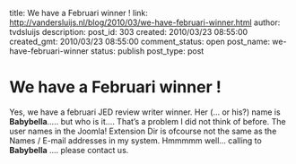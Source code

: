 title: We have a Februari winner !
link: http://vandersluijs.nl/blog/2010/03/we-have-februari-winner.html
author: tvdsluijs
description: 
post_id: 303
created: 2010/03/23 08:55:00
created_gmt: 2010/03/23 08:55:00
comment_status: open
post_name: we-have-februari-winner
status: publish
post_type: post

# We have a Februari winner !

Yes, we have a februari JED review writer winner. Her (… or his?) name is **Babybella**….. but who is it…. That’s a problem I did not think of before. The user names in the Joomla! Extension Dir is ofcourse not the same as the Names / E-mail addresses in my system. Hmmmmm well… calling to **Babybella** …. please contact us.